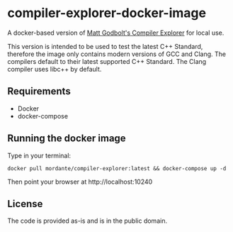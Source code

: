# compiler-explorer-docker-image

A docker-based version of
[Matt Godbolt's Compiler Explorer](https://github.com/mattgodbolt/compiler-explorer)
for local use.

This version is intended to be used to test the latest C++ Standard, therefore
the image only contains modern versions of GCC and Clang. The compilers default
to their latest supported C++ Standard. The Clang compiler uses libc++ by default.

## Requirements

* Docker
* docker-compose

## Running the docker image

Type in your terminal:

`docker pull mordante/compiler-explorer:latest && docker-compose up -d`

Then point your browser at http://localhost:10240

## License

The code is provided as-is and is in the public domain.
